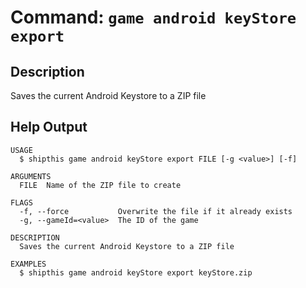 # Command: `game android keyStore export`

## Description

Saves the current Android Keystore to a ZIP file

## Help Output

```help
USAGE
  $ shipthis game android keyStore export FILE [-g <value>] [-f]

ARGUMENTS
  FILE  Name of the ZIP file to create

FLAGS
  -f, --force           Overwrite the file if it already exists
  -g, --gameId=<value>  The ID of the game

DESCRIPTION
  Saves the current Android Keystore to a ZIP file

EXAMPLES
  $ shipthis game android keyStore export keyStore.zip
```